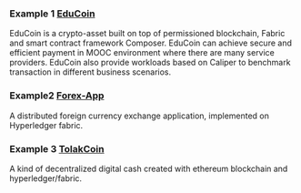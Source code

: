 ### Example 1 [EduCoin](https://github.com/lulinglingcufe/EducationCoin)
EduCoin is a crypto-asset built on top of permissioned blockchain, Fabric and smart contract framework Composer. EduCoin can achieve secure and efficient payment in MOOC environment where there are many service providers. EduCoin also provide workloads based on Caliper to benchmark transaction in different business scenarios.

### Example2 [Forex-App](https://github.com/600maan/Forex-App)

A distributed foreign currency exchange application, implemented on Hyperledger fabric.

### Example 3 [TolakCoin](https://github.com/tolak/TolakCoin)
A kind of decentralized digital cash created with ethereum blockchain and hyperledger/fabric.